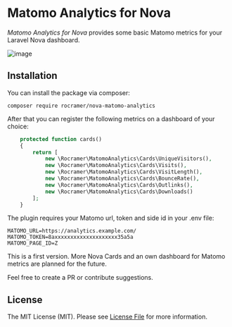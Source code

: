 # Matomo Analytics for Nova

*Matomo Analytics for Nova* provides some basic Matomo metrics for your Laravel Nova dashboard.

![image](https://www.robincramer.de/wp-content/uploads/2018/11/matomo-nova.png)


## Installation

You can install the package via composer:

```
composer require rocramer/nova-matomo-analytics
```

After that you can register the following metrics on a dashboard of your choice:

```php
    protected function cards()
    {
        return [
            new \Rocramer\MatomoAnalytics\Cards\UniqueVisitors(),
            new \Rocramer\MatomoAnalytics\Cards\Visits(),
            new \Rocramer\MatomoAnalytics\Cards\VisitLength(),
            new \Rocramer\MatomoAnalytics\Cards\BounceRate(),
            new \Rocramer\MatomoAnalytics\Cards\Outlinks(),
            new \Rocramer\MatomoAnalytics\Cards\Downloads()
        ];
    }
```

The plugin requires your Matomo url, token and side id in your .env file:

```
MATOMO_URL=https://analytics.example.com/
MATOMO_TOKEN=8axxxxxxxxxxxxxxxxxxxx35a5a
MATOMO_PAGE_ID=Z
```

This is a first version. More Nova Cards and an own dashboard for Matomo metrics are planned for the future.

Feel free to create a PR or contribute suggestions.

## License

The MIT License (MIT). Please see [License File](LICENSE.md) for more information.
